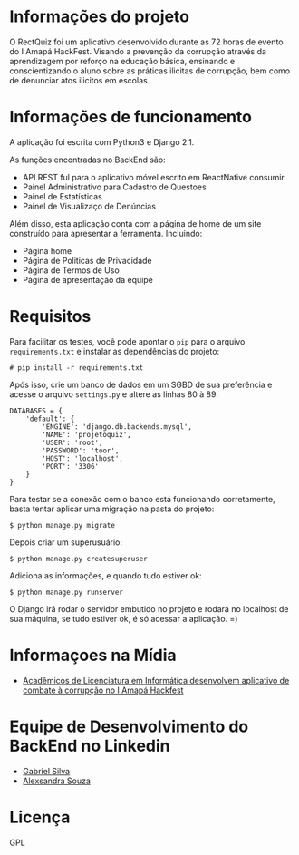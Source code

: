 # Informações do projeto

O RectQuiz foi um aplicativo desenvolvido durante as 72 horas de evento do I Amapá HackFest. 
Visando a prevenção da corrupção através da aprendizagem por reforço na educação básica, ensinando
e conscientizando o aluno sobre as práticas ilicitas de corrupção, bem como de denunciar atos ilicitos em escolas.

# Informações de funcionamento

A aplicação foi escrita com Python3 e Django 2.1.

As funções encontradas no BackEnd são:

* API REST ful para o aplicativo móvel escrito em ReactNative consumir
* Painel Administrativo para Cadastro de Questoes
* Painel de Estatísticas 
* Painel de Visualizaço de Denúncias

Além disso, esta aplicação conta com a página de home de um site construído para apresentar a ferramenta. Incluindo:

* Página home
* Página de Politicas de Privacidade
* Página de Termos de Uso
* Página de apresentação da equipe


# Requisitos

Para facilitar os testes, você pode apontar o `pip` para o arquivo `requirements.txt` e instalar as dependências do projeto:

```
# pip install -r requirements.txt
```

Após isso, crie um banco de dados em um SGBD de sua preferência e acesse o arquivo `settings.py` e altere as linhas 80 à 89:
```
DATABASES = {
    'default': {
        'ENGINE': 'django.db.backends.mysql',
        'NAME': 'projetoquiz',
        'USER': 'root',
        'PASSWORD': 'toor',
        'HOST': 'localhost',
        'PORT': '3306'
    }
}
```

Para testar se a conexão com o banco está funcionando corretamente, basta tentar aplicar uma migração na pasta do projeto:

```
$ python manage.py migrate
```

Depois criar um superusuário:

```
$ python manage.py createsuperuser 
```

Adiciona as informações, e quando tudo estiver ok:

```
$ python manage.py runserver
```

O Django irá rodar o servidor embutido no projeto e rodará no localhost de sua máquina, se tudo estiver ok, é só acessar a aplicação. =)

# Informaçoes na Mídia

* [Acadêmicos de Licenciatura em Informática desenvolvem aplicativo de combate à corrupção no I Amapá Hackfest](http://macapa.ifap.edu.br/index.php/mais-noticias/580-academicos-de-licenciatura-em-informatica-desenvolvem-aplicativo-de-combate-a-corrupcao-no-i-amapa-hackfest)

# Equipe de Desenvolvimento do BackEnd no Linkedin

* [Gabriel Silva](https://www.linkedin.com/in/bsgabrielsilva/) 
* [Alexsandra Souza](https://www.linkedin.com/in/alexsandrasouza/)

# Licença

GPL
